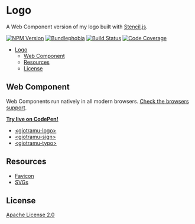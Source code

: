 # Logo

A Web Component version of my logo built with [Stencil.js](https://stenciljs.com).

[![NPM Version][version_badge]][npm_url]
[![Bundlephobia][bundlephobia_badge]][bundlephobia_url]
[![Build Status][ci_badge]][ci_url]
[![Code Coverage][coverage_badge]][coverage_url]

- [Logo](#logo)
  - [Web Component](#web-component)
  - [Resources](#resources)
  - [License](#license)

## Web Component

Web Components run natively in all modern browsers. [Check the browsers support](./docs/browsers-support.md).

**[Try live on CodePen!](https://codepen.io/giotramu/full/xxGBBVm)**

- [\<giotramu-logo>](https://github.com/giotramu/logo/blob/stable/docs/logo.md)
- [\<giotramu-sign>](https://github.com/giotramu/logo/blob/stable/docs/sign.md)
- [\<giotramu-typo>](https://github.com/giotramu/logo/blob/stable/docs/typo.md)

## Resources

- [Favicon](https://github.com/giotramu/logo/tree/stable/lib/favicon)
- [SVGs](https://github.com/giotramu/logo/tree/stable/lib/svg)

## License

[Apache License 2.0](./LICENSE)

<!-- Badges -->

[bundlephobia_badge]: https://img.shields.io/bundlephobia/min/@giotramu/logo?label=bundle%20size&style=flat-square&colorA=313133&colorB=4169E1
[ci_badge]: https://img.shields.io/github/actions/workflow/status/giotramu/logo/test.yml?style=flat-square&colorA=313133&colorB=4169E1
[coverage_badge]: https://img.shields.io/coveralls/github/giotramu/logo/stable?style=flat-square&colorA=313133&colorB=4169E1
[version_badge]: https://img.shields.io/npm/v/@giotramu/logo?style=flat-square&colorA=313133&colorB=4169E1

<!-- Links -->

[bundlephobia_url]: https://bundlephobia.com/result?p=@giotramu/logo
[ci_url]: https://github.com/giotramu/logo/actions/workflows/test.yml
[coverage_url]: https://coveralls.io/github/giotramu/logo
[deps_url]: https://david-dm.org/giotramu/logo
[devdeps_url]: https://david-dm.org/giotramu/logo?type=dev
[npm_url]: https://www.npmjs.com/package/@giotramu/logo
